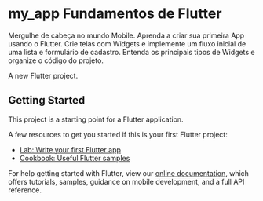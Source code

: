 # my_app Fundamentos de Flutter

Mergulhe de cabeça no mundo Mobile. Aprenda a criar sua primeira App usando o Flutter. Crie telas com Widgets e implemente um fluxo inicial de uma lista e formulário de cadastro. Entenda os principais tipos de Widgets e organize o código do projeto.

A new Flutter project.

## Getting Started

This project is a starting point for a Flutter application.

A few resources to get you started if this is your first Flutter project:

- [Lab: Write your first Flutter app](https://flutter.dev/docs/get-started/codelab)
- [Cookbook: Useful Flutter samples](https://flutter.dev/docs/cookbook)

For help getting started with Flutter, view our
[online documentation](https://flutter.dev/docs), which offers tutorials,
samples, guidance on mobile development, and a full API reference.
